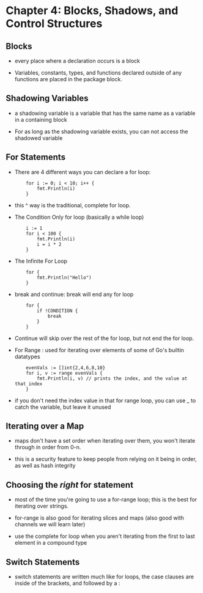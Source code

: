 # Chapter 4: Blocks, Shadows, and Control Structures

## Blocks

  - every place where a declaration occurs is a block
  
  - Variables, constants, types, and functions declared outside of any functions are placed in the
  package block. 

## Shadowing Variables

  - a shadowing variable is a variable that has the same name as a variable in a containing block

  - For as long as the shadowing variable exists, you can not access the shadowed variable

## For Statements

  - There are 4 different ways you can declare a for loop:

    ```
        for i := 0; i < 10; i++ {
            fmt.Println(i)
        }
    ```

  - this ^ way is the traditional, complete for loop.

  - The Condition Only for loop (basically a while loop) 

    ```golang
        i := 1
        for i < 100 {
            fmt.Println(i)
            i = i * 2
        }
    ```

  - The Infinite For Loop

    ```golang
        for {
            fmt.Println("Hello")
        }
    ```

  - break and continue: break will end any for loop

    ```
        for {
            if !CONDITION {
                break
            }
        }
    ```

  - Continue will skip over the rest of the for loop, but not end the for loop.

  - For Range : used for iterating over elements of some of Go's builtin datatypes

    ```
        evenVals := []int{2,4,6,8,10}
        for i, v := range evenVals {
            fmt.Println(i, v) // prints the index, and the value at that index
        }
    ```

  - if you don't need the index value in that for range loop, you can use _ to catch the variable, but 
  leave it unused

## Iterating over a Map

  - maps don't have a set order when iterating over them, you won't iterate through in order from 0-n.
  
  - this is a security feature to keep people from relying on it being in order, as well as hash integrity

## Choosing the *right* for statement

  - most of the time you're going to use a for-range loop; this is the best for iterating over strings. 

  - for-range is also good for iterating slices and maps (also good with channels we will learn later)

  - use the complete for loop when you aren't iterating from the first to last element in a compound type

## Switch Statements

  - switch statements are written much like for loops, the case clauses are inside of the brackets, and 
  followed by a :

